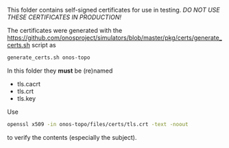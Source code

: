 <!--
SPDX-FileCopyrightText: 2022 2020-present Open Networking Foundation <info@opennetworking.org>

SPDX-License-Identifier: Apache-2.0
-->

This folder contains self-signed certificates for use in testing. _DO NOT USE THESE
CERTIFICATES IN PRODUCTION!_

The certificates were generated with the
https://github.com/onosproject/simulators/blob/master/pkg/certs/generate_certs.sh 
script as
```bash
generate_certs.sh onos-topo
```

In this folder they **must** be (re)named
* tls.cacrt
* tls.crt
* tls.key

Use
```bash
openssl x509 -in onos-topo/files/certs/tls.crt -text -noout
```
to verify the contents (especially the subject).

